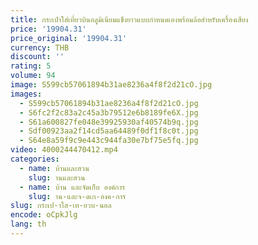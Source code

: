 ```yaml
---
title: กระเป๋าใส่เที่ยวบินอลูมิเนียมแข็งยาวแบบกําหนดเองพร้อมล้อสําหรับเครื่องเสียง
price: '19904.31'
price_original: '19904.31'
currency: THB
discount: ''
rating: 5
volume: 94
image: S599cb57061894b31ae8236a4f8f2d21cO.jpg
images:
  - S599cb57061894b31ae8236a4f8f2d21cO.jpg
  - S6fc2f2c83a2c45a3b79512e6b8189fe6X.jpg
  - S61a600827fe048e39925930af40574b9q.jpg
  - Sdf00923aa2f14cd5aa64489f0df1f8c0t.jpg
  - S64e8a59f9c9e443c944fa30e7bf75e5fq.jpg
video: 4000244470412.mp4
categories:
  - name: บ้านและสวน
    slug: านและสวน
  - name: บ้าน และจัดเก็บ องค์การ
    slug: าน-และจ-ดเก-องค-การ
slug: กระเป-าใส-เท-ยวบ-นอล
encode: oCpkJlg
lang: th
---
```

  